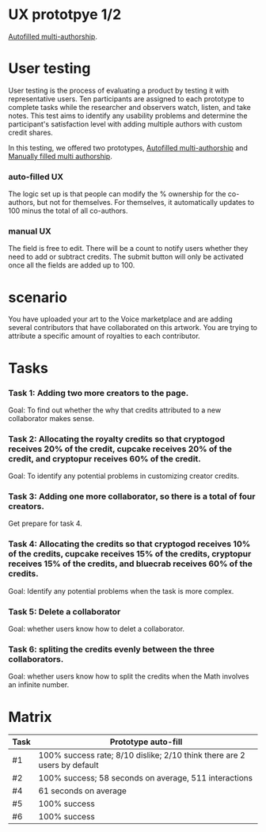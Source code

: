 # UX prototpye 1/2
[Autofilled multi-authorship](https://isabellawang0108.github.io/Multi-authorship-UX-testing-autoFill/).

# User testing
User testing is the process of evaluating a product by testing it with representative users. Ten participants are assigned to each prototype to complete tasks while the researcher and observers watch, listen, and take notes. This test aims to identify any usability problems and determine the participant's satisfaction level with adding multiple authors with custom credit shares.

In this testing, we offered two prototypes, [Autofilled multi-authorship](https://isabellawang0108.github.io/Multi-authorship-UX-testing-autoFill/) and [Manually filled multi authorship](https://isabellawang0108.github.io/Multi-authorship-UX-testing-manualFill/).

### auto-filled UX
The logic set up is that people can modify the % ownership for the co-authors, but not for themselves. For themselves, it automatically updates to 100 minus the total of all co-authors.

### manual UX
The field is free to edit. There will be a count to notify users whether they need to add or subtract credits. The submit button will only be activated once all the fields are added up to 100.


# scenario
You have uploaded your art to the Voice marketplace and are adding several contributors that have collaborated on this artwork. You are trying to attribute a specific amount of royalties to each contributor.

# Tasks


### Task 1: Adding two more creators to the page.

Goal: To find out whether the why that credits attributed to a new collaborator makes sense.
### Task 2: Allocating the royalty credits so that cryptogod receives 20% of the credit, cupcake receives 20% of the credit, and cryptopur receives 60% of the credit.
Goal: To identify any potential problems in customizing creator credits.
### Task 3: Adding one more collaborator, so there is a total of four creators.
Get prepare for task 4.
### Task 4: Allocating the credits so that cryptogod receives 10% of the credits, cupcake receives 15% of the credits, cryptopur receives 15% of the credits, and bluecrab receives 60% of the credits.
Goal: Identify any potential problems when the task is more complex.
### Task 5: Delete a collaborator
Goal: whether users know how to delet a collaborator. 
### Task 6: spliting the credits evenly between the three collaborators.
Goal: whether users know how to split the credits when the Math involves an infinite number. 

# Matrix
| Task     | Prototype auto-fill                          |
| -------- | -------------------------------------------- | 
| #1     |  100% success rate; 8/10 dislike; 2/10 think there are 2 users by default| 
| #2       | 100% success; 58 seconds on average, 511 interactions|
| #4       | 61 seconds on average                        |
| #5       | 100% success                                 |
| #6       | 100% success                                 |





